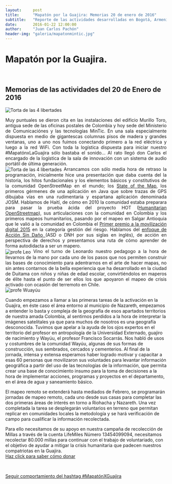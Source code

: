 ```yaml
---
layout:     post
title:      "Mapatón por la Guajira: Memorias 20 de enero de 2016"
subtitle:   "Reporte de las actividades desarrolladas en Bogotá, Armenia y otros lugares del mundo en 20 de enero de 2016"
date:       2016-01-22 12:00:00
author:     "Juan Carlos Pachón"
header-img: "galeria/mapatonmintic.jpg"
---
```


<p align="center"><h1>Mapatón por la Guajira.</h1> <br> <h2> Memorias de las actividades del 20 de Enero de 2016</h2></p>

<img src="{{ site.baseurl }}/galeria/nazareth.jpg" align="center"  alt="Torta de las 4 libertades">
<br>

<p align="justify">
Muy  puntuales se dieron cita en las instalaciones del edificio Murillo Toro, antígua sede de las oficinas postales de Colombia y hoy sede del Ministerio de Comunicaciónes y las tecnologías MinTic. En una sala especialmente dispuesta en medio de gigantescas columnas pisos de madera y grandes ventanas, uno a uno nos fuimos conectando primero a la red eléctrica y luego a la red WiFi. Con toda la logística dispuesta para iniciar nuestro #MapatónxLaGuajira sólo bastaba el sonido… Al rato llegó don Carlos el encargado de la logística de la sala de innovación con un sistema de audio portátil de última generación. 

<br>
<img src="{{ site.baseurl }}/galeria/torta.jpg" align="center"  alt="Torta de las 4 libertades">
Arrancamos con sólo media hora de retraso la programación, inicialmente hice una presentación que daba cuenta del la historia, los hitos fundacionales y los elementos básicos y constitutivos de la comunidad OpenStreetMap en el mundo; los <a href="http://wiki.openstreetmap.org/wiki/State_Of_The_Map">State of the Map</a>, los primeros gérmenes de una aplicación en Java que sobre trazas de GPS dibujaba vías en una rudimentaria y espartana aplicación denominada JOSM. Hablamos de Haití, de cómo en 2010 la comunidad estaba preparara para pasar la prueba ácida del proyecto HOT (<a href="http://www.hotosm.org">Humanitarian OpenStreetmap</a>), sus articulaciones con la comunidad en Colombia y los primeros mapeos humanitarios, pasando por el mapeo en Salgar Antioquia que le valió a la comunidad en Colombia el <a href="http://www.brigadadigitalcolombia.org/2015/12/conmovedora-ceremonia-en-el-premio.html">Primer premio a la movilización digital 2015</a> en la categoría gestión del riesgo. Hablamos del <a href="http://www.piupc.unal.edu.co/diplomado/modulo1-2.html">enfoque de Acción Sin Daño </a> (ASD o DNH por sus siglas en inglés), de acción en perspectiva de derechos y presentamos una ruta de cómo aprender de forma autodidacta a ser un mapero.

<br>

<img src="{{ site.baseurl }}/galeria/leoguti.jpg" align="center" alt="profe Leo">
Vino el turno de Leonardo nuestro pedagogo a la hora de llevarnos de la mano por cada uno de los pasos que nos permiten construir las bases de conocimiento para adentrarnos en el arte de hacer mapas, no sin antes contarnos de la bella experiencia que ha desarrollado en la ciudad de Duitama con niños y niñas de edad escolar, convirtiéndolos en maperos de élite hasta el punto de ser ellos los que apoyaron el mapeo de crisis activado con ocasión del terremoto en Chile.
<br>

<img src="{{ site.baseurl }}/galeria/profewayuu.jpg" alt="profe Wuayúu">

Cuando empezamos a llamar a las primeras tareas de la activación en la Guajira, en éste caso el área entorno al municipio de Nazareth, empezamos a entender lo basta y compleja de la geografía de esos apartados territorios de nuestra amada Colombia, al sentirnos perdidos a la hora de interpretar la imágenes satelitales ya que para muchos de nosotros es una geografía desconocida. Tuvimos que apelar a la ayuda de los ojos expertos en el territorio del profesor en antropología de la Universidad Externado, guajiro de nacimiento y Wayúu, el profesor Francisco Socarrás. Nos habló de usos y costumbres de la comunidad Wayúu, algunas de sus formas de construcción, sus sembrados, cercados y cementerios. 
Al final de la jornada, intensa y extensa esperamos haber logrado motivar y capacitar a esas 60 personas que movilizaron sus voluntades para levantar información geográfica a partir del uso de las tecnologías de la información, que permita crear una base de conocimiento insumo para la toma de decisiones a la hora de implementar acciones, programas y proyectos en el departamento, en el área de agua y saneamiento básico.
<br>

El mapeo remoto se extenderá hasta mediados de Febrero, se programarán jornadas de mapeo remoto, cada uno desde sus casas para completar las dos primeras áreas de interés en torno a Riohacha y Nazareth. Una vez completada la tarea se desplegarán voluntarios en terreno que permitan replicar en comunidades locales la metodología y se hará verificación de campo para cualificar la información recolectada.
<br>

Para ello necesitamos de su apoyo en nuestra campaña de recolección de Millas a través de la cuenta LifeMiles Número 13454099094, necesitamos recolectar 80.000 millas para continuar con el trabajo de voluntariado, con el objetivo de ayudar a mitigar la crisis humanitaria que padecen nuestros compatriotas en la Guajira.
<br>
<a href="http://blog.openstreetmap.co/ayuda/"> Haz click para saber cómo donar</a> 
</p>
<br>
<p>
<a href="https://twitter.com/search?f=tweets&vertical=default&q=%23Mapat%C3%B3nXGuajira&src=typd">Seguir comportamiento del hashtag #MapatónXGuajira</a>
</p>